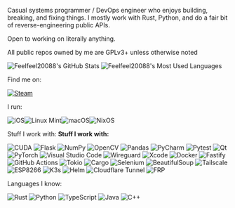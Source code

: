 Casual systems programmer / DevOps engineer who enjoys building, breaking, and fixing things. I mostly work with Rust, Python, and do a fair bit of reverse-engineering public APIs.

Open to working on literally anything.

All public repos owned by me are GPLv3+ unless otherwise noted

<img src="https://github-readme-stats.vercel.app/api?username=Feelfeel20088&theme=react&show_icons=true&hide_border=false&count_private=true" alt="Feelfeel20088's GitHub Stats" /> <img src="https://github-readme-stats.vercel.app/api/top-langs/?username=Feelfeel20088&theme=react&show_icons=true&hide_border=false&count_private=true" alt="Feelfeel20088's Most Used Languages" />
<!--[![trophy](https://github-profile-trophy.vercel.app/?username=ryo-ma)](https://github.com/ryo-ma/github-profile-trophy)-->

Find me on:

[![Steam](https://img.shields.io/badge/steam-%23000000.svg?style=for-the-badge&logo=steam&logoColor=white)](https://steamcommunity.com/id/FEELFEEL2008)

I run:

![iOS](https://img.shields.io/badge/iOS-000000?style=for-the-badge&logo=ios&logoColor=white)![Linux Mint](https://img.shields.io/badge/Linux%20Mint-87CF3E?style=for-the-badge&logo=Linux%20Mint&logoColor=white)![macOS](https://img.shields.io/badge/mac%20os-000000?style=for-the-badge&logo=macos&logoColor=F0F0F0)![NixOS](https://img.shields.io/badge/NIXOS-5277C3.svg?style=for-the-badge&logo=NixOS&logoColor=white)

Stuff I work with:
**Stuff I work with:**

![CUDA](https://img.shields.io/badge/cuda-000000.svg?style=for-the-badge&logo=nVIDIA&logoColor=green)
![Flask](https://img.shields.io/badge/flask-%23000.svg?style=for-the-badge&logo=flask&logoColor=white)
![NumPy](https://img.shields.io/badge/numpy-%23013243.svg?style=for-the-badge&logo=numpy&logoColor=white)
![OpenCV](https://img.shields.io/badge/opencv-%23white.svg?style=for-the-badge&logo=opencv&logoColor=white)
![Pandas](https://img.shields.io/badge/pandas-%23150458.svg?style=for-the-badge&logo=pandas&logoColor=white)
![PyCharm](https://img.shields.io/badge/pycharm-143?style=for-the-badge&logo=pycharm&logoColor=black&color=black&labelColor=green)
![Pytest](https://img.shields.io/badge/pytest-%23ffffff.svg?style=for-the-badge&logo=pytest&logoColor=2f9fe3)
![Qt](https://img.shields.io/badge/Qt-%23217346.svg?style=for-the-badge&logo=Qt&logoColor=white)
![PyTorch](https://img.shields.io/badge/PyTorch-%23EE4C2C.svg?style=for-the-badge&logo=PyTorch&logoColor=white)
![Visual Studio Code](https://img.shields.io/badge/Visual%20Studio%20Code-0078d7.svg?style=for-the-badge&logo=visual-studio-code&logoColor=white)
![Wireguard](https://img.shields.io/badge/wireguard-%2388171A.svg?style=for-the-badge&logo=wireguard&logoColor=white)
![Xcode](https://img.shields.io/badge/Xcode-007ACC?style=for-the-badge&logo=Xcode&logoColor=white)
![Docker](https://img.shields.io/badge/Docker-2496ED?style=for-the-badge&logo=docker&logoColor=white)
![Fastify](https://img.shields.io/badge/Fastify-000000?style=for-the-badge&logo=fastify&logoColor=white)
![GitHub Actions](https://img.shields.io/badge/GitHub%20Actions-2088FF?style=for-the-badge&logo=github-actions&logoColor=white)
![Tokio](https://img.shields.io/badge/Tokio-8B00FF?style=for-the-badge&logo=rust&logoColor=white)
![Cargo](https://img.shields.io/badge/Cargo-000000?style=for-the-badge&logo=rust&logoColor=white)
![Selenium](https://img.shields.io/badge/selenium-43B02A?style=for-the-badge&logo=selenium&logoColor=white)
![BeautifulSoup](https://img.shields.io/badge/BeautifulSoup-000000?style=for-the-badge&logo=python&logoColor=white)
![Tailscale](https://img.shields.io/badge/Tailscale-0046FF?style=for-the-badge&logo=tailscale&logoColor=white)
![ESP8266](https://img.shields.io/badge/ESP8266-3C3C3C?style=for-the-badge&logo=espressif&logoColor=white)
![K3s](https://img.shields.io/badge/K3s-F9A03C?style=for-the-badge&logo=kubernetes&logoColor=white)
![Helm](https://img.shields.io/badge/Helm-0F1689?style=for-the-badge&logo=helm&logoColor=white)
![Cloudflare Tunnel](https://img.shields.io/badge/cloudflared-F38020?style=for-the-badge&logo=cloudflare&logoColor=white)
![FRP](https://img.shields.io/badge/FRP-%23000000.svg?style=for-the-badge&logo=fastapi&logoColor=white&label=Fast%20Reverse%20Proxy)




Languages I know:

![Rust](https://img.shields.io/badge/rust-%23000000.svg?style=for-the-badge&logo=rust&logoColor=white)
![Python](https://img.shields.io/badge/python-3670A0?style=for-the-badge&logo=python&logoColor=ffdd54)
![TypeScript](https://img.shields.io/badge/typescript-%23007ACC.svg?style=for-the-badge&logo=typescript&logoColor=white)
![Java](https://img.shields.io/badge/java-%23ED8B00.svg?style=for-the-badge&logo=openjdk&logoColor=white)
![C++](https://img.shields.io/badge/c++-%2300599C.svg?style=for-the-badge&logo=c%2B%2B&logoColor=white)


